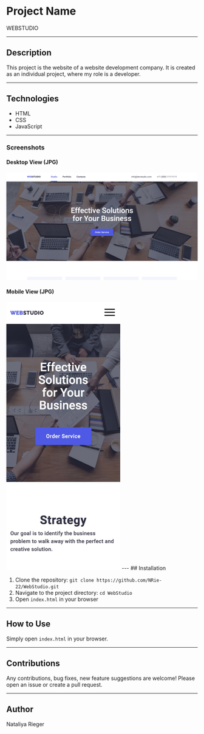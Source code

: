 # Project Name

WEBSTUDIO

---

## Description

This project is the website of a website development company. It is created as an individual project, where my role is a developer.

---

## Technologies

- HTML
- CSS
- JavaScript

---

### Screenshots

#### Desktop View (JPG)
<img src="screenshots/desktop-view.jpg" width="600" alt="Desktop View">

#### Mobile View (JPG)
<img src="screenshots/mobile-view.jpg" width="300" alt="Mobile View">
---
## Installation

1. Clone the repository: `git clone https://github.com/NRie-22/WebStudio.git`
2. Navigate to the project directory: `cd WebStudio`
3. Open `index.html` in your browser

---

## How to Use

Simply open `index.html` in your browser.

---

## Contributions

Any contributions, bug fixes, new feature suggestions are welcome! Please open an issue or create a pull request.

---

## Author

Nataliya Rieger
